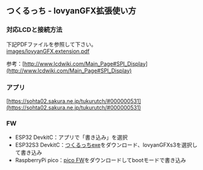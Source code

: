 ## つくるっち - lovyanGFX拡張使い方

### 対応LCDと接続方法

下記PDFファイルを参照して下さい。  
[images/lovyanGFX.extension.pdf](images/lovyanGFX.extension.pdf)

参考：[http://www.lcdwiki.com/Main_Page#SPI_Display](http://www.lcdwiki.com/Main_Page#SPI_Display)

### アプリ

[https://sohta02.sakura.ne.jp/tukurutch/#000000531](https://sohta02.sakura.ne.jp/tukurutch/#000000531)

### FW

* ESP32 DevkitC：アプリで「書き込み」を選択  
* ESP32S3 DevkitC：[つくるっちexe](https://github.com/sohtamei/TuKuRutchExe)をダウンロード、lovyanGFXs3を選択して書き込み  
* RaspberryPi pico：[pico FW](https://github.com/sohtamei/TuKuRutch.ext/blob/master/libraries/lovyanGFXpico/src/src.ino.uf2)をダウンロードしてbootモードで書き込み  

